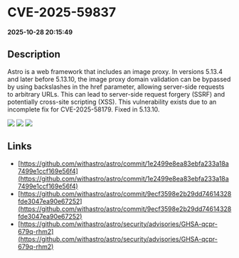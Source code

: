 # CVE-2025-59837

**2025-10-28 20:15:49**

## Description
Astro is a web framework that includes an image proxy. In versions 5.13.4 and later before 5.13.10, the image proxy domain validation can be bypassed by using backslashes in the href parameter, allowing server-side requests to arbitrary URLs. This can lead to server-side request forgery (SSRF) and potentially cross-site scripting (XSS). This vulnerability exists due to an incomplete fix for CVE-2025-58179. Fixed in 5.13.10.

![](https://img.shields.io/static/v1?label=Score&message=7.2&color=red)
![](https://img.shields.io/static/v1?label=Severity&message=HIGH&color=red)
![](https://img.shields.io/static/v1?label=CWE&message=XSS&color=green)

## Links
- [https://github.com/withastro/astro/commit/1e2499e8ea83ebfa233a18a7499e1ccf169e56f4](https://github.com/withastro/astro/commit/1e2499e8ea83ebfa233a18a7499e1ccf169e56f4)
- [https://github.com/withastro/astro/commit/9ecf3598e2b29dd74614328fde3047ea90e67252](https://github.com/withastro/astro/commit/9ecf3598e2b29dd74614328fde3047ea90e67252)
- [https://github.com/withastro/astro/security/advisories/GHSA-qcpr-679q-rhm2](https://github.com/withastro/astro/security/advisories/GHSA-qcpr-679q-rhm2)
